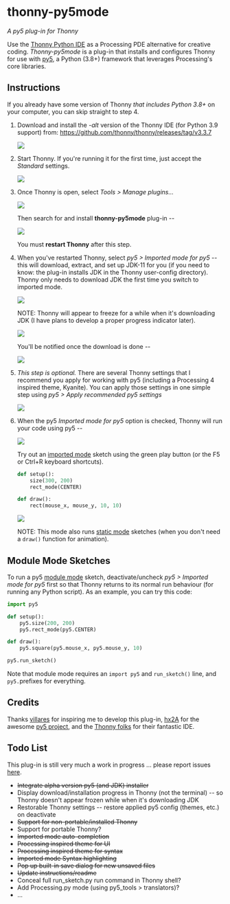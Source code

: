 # thonny-py5mode

*A py5 plug-in for Thonny*

Use the [Thonny Python IDE](https://thonny.org/) as a Processing PDE alternative for creative coding. *Thonny-py5mode* is a plug-in that installs and configures Thonny for use with [py5](http://py5.ixora.io/), a Python (3.8+) framework that leverages Processing's core libraries.

<!--For more on writing py5 code using this plug-in, [check out my CC Fest presentation](https://github.com/tabreturn/cc-fest-py5) on the topic.-->


## Instructions

If you already have some version of Thonny *that includes Python 3.8+* on your computer, you can skip straight to step 4.

1. Download and install the *-alt* version of the Thonny IDE (for Python 3.9 support) from: https://github.com/thonny/thonny/releases/tag/v3.3.7

   ![](https://raw.githubusercontent.com/tabreturn/thonny-py5mode/main/screenshots/01-download-thonny.png)

2. Start Thonny. If you're running it for the first time, just accept the *Standard* settings.

   ![](https://raw.githubusercontent.com/tabreturn/thonny-py5mode/main/screenshots/02-start-splash.png)

3. Once Thonny is open, select *Tools > Manage plugins...*

   ![](https://raw.githubusercontent.com/tabreturn/thonny-py5mode/main/screenshots/03.01-manage-plug-ins.png)

   Then search for and install __thonny-py5mode__ plug-in --

   ![](https://raw.githubusercontent.com/tabreturn/thonny-py5mode/main/screenshots/03.02-install-plug-in.png)

   You must __restart Thonny__ after this step.

4. When you've restarted Thonny, select *py5 > Imported mode for py5* -- this will download, extract, and set up JDK-11 for you (if you need to know: the plug-in installs JDK in the Thonny user-config directory). Thonny only needs to download JDK the first time you switch to imported mode.

   ![](https://raw.githubusercontent.com/tabreturn/thonny-py5mode/main/screenshots/04.01-activate-imported-mode.png)

   NOTE: Thonny will appear to freeze for a while when it's downloading JDK (I have plans to develop a proper progress indicator later).

   ![](https://raw.githubusercontent.com/tabreturn/thonny-py5mode/main/screenshots/04.02-download-jdk.png)

   You'll be notified once the download is done --

   ![](https://raw.githubusercontent.com/tabreturn/thonny-py5mode/main/screenshots/04.03-download-jdk-done.png)

5. *This step is optional.* There are several Thonny settings that I recommend you apply for working with py5 (including a Processing 4 inspired theme, Kyanite). You can apply those settings in one simple step using  *py5 > Apply recommended py5 settings*

   ![](https://raw.githubusercontent.com/tabreturn/thonny-py5mode/main/screenshots/05-apply-recommended-settings.png)

6. When the py5 *Imported mode for py5* option is checked, Thonny will run your code using py5 --

   ![](https://raw.githubusercontent.com/tabreturn/thonny-py5mode/main/screenshots/06.01-imported-activated.png)

   Try out an [imported mode](https://py5.ixora.io/content/py5_modes.html#imported-mode) sketch using the green play button (or the F5 or Ctrl+R keyboard shortcuts).

   ```python
   def setup():
       size(300, 200)
       rect_mode(CENTER)

   def draw():
       rect(mouse_x, mouse_y, 10, 10)
   ```

   ![](https://raw.githubusercontent.com/tabreturn/thonny-py5mode/main/screenshots/06.02-running-sketch.png)

   NOTE: This mode also runs [static mode](https://py5.ixora.io/content/py5_modes.html#static-mode) sketches (when you don't need a `draw()` function for animation).


## Module Mode Sketches

To run a py5 [module mode](https://py5.ixora.io/content/py5_modes.html#module-mode) sketch, deactivate/uncheck *py5 > Imported mode for py5* first so that Thonny returns to its normal run behaviour (for running any Python script). As an example, you can try this code:

```python
import py5

def setup():
    py5.size(200, 200)
    py5.rect_mode(py5.CENTER)

def draw():
    py5.square(py5.mouse_x, py5.mouse_y, 10)

py5.run_sketch()
```

Note that module mode requires an `import py5` and `run_sketch()` line, and `py5.`prefixes for everything.


## Credits

Thanks [villares](https://github.com/villares/thonny-py5-runner) for inspiring me to develop this plug-in, [hx2A](https://github.com/hx2A/) for the awesome [py5 project](https://py5.ixora.io/), and the [Thonny folks](https://github.com/thonny) for their fantastic IDE.


## Todo List

This plug-in is still very much a work in progress ... please report issues [here](https://github.com/tabreturn/thonny-py5mode/issues).

- ~~Integrate alpha version py5 (and JDK) installer~~
- Display download/installation progress in Thonny (not the terminal) -- so Thonny doesn't appear frozen while when it's downloading JDK
- Restorable Thonny settings -- restore applied py5 config (themes, etc.) on deactivate
- ~~Support for non-portable/installed Thonny~~
- Support for portable Thonny?
- ~~Imported mode auto-completion~~
- ~~Processing inspired theme for UI~~
- ~~Processing inspired theme for syntax~~
- ~~Imported mode Syntax highlighting~~
- ~~Pop up built-in save dialog for new unsaved files~~
- ~~Update instructions/readme~~
- Conceal full run_sketch.py run command in Thonny shell?
- Add Processing.py mode (using py5_tools > translators)?
- ...
